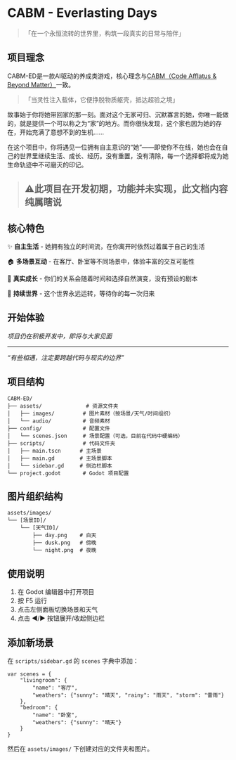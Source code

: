 # CABM - Everlasting Days

> 「在一个永恒流转的世界里，构筑一段真实的日常与陪伴」

## 项目理念

CABM-ED是一款AI驱动的养成类游戏，核心理念与[CABM（Code Afflatus & Beyond Matter）](https://github.com/xhc2008/CABM)一致。
> 「当灵性注入载体，它便挣脱物质躯壳，抵达超验之境」

故事始于你将她带回家的那一刻。面对这个无家可归、沉默寡言的她，你唯一能做的，就是提供一个可以称之为“家”的地方。而你很快发现，这个家也因为她的存在，开始充满了意想不到的生机……

在这个项目中，你将遇见一位拥有自主意识的“她”——即使你不在线，她也会在自己的世界里继续生活、成长、经历。没有重置，没有清除，每一个选择都将成为她生命轨迹中不可磨灭的印记。

> ## ⚠此项目在开发初期，功能并未实现，此文档内容纯属瞎说

## 核心特色

✨ **自主生活** - 她拥有独立的时间流，在你离开时依然过着属于自己的生活

🏠 **多场景互动** - 在客厅、卧室等不同场景中，体验丰富的交互可能性

💫 **真实成长** - 你们的关系会随着时间和选择自然演变，没有预设的剧本

🌙 **持续世界** - 这个世界永远运转，等待你的每一次归来

## 开始体验

*项目仍在积极开发中，即将与大家见面*

---

*“有些相遇，注定要跨越代码与现实的边界”*

## 项目结构

```
CABM-ED/
├── assets/              # 资源文件夹
│   ├── images/         # 图片素材（按场景/天气/时间组织）
│   └── audio/          # 音频素材
├── config/             # 配置文件
│   └── scenes.json     # 场景配置（可选，目前在代码中硬编码）
├── scripts/            # 代码文件夹
│   ├── main.tscn      # 主场景
│   ├── main.gd        # 主场景脚本
│   └── sidebar.gd     # 侧边栏脚本
└── project.godot       # Godot 项目配置
```

## 图片组织结构

```
assets/images/
└── [场景ID]/
    └── [天气ID]/
        ├── day.png    # 白天
        ├── dusk.png   # 傍晚
        └── night.png  # 夜晚
```

## 使用说明

1. 在 Godot 编辑器中打开项目
2. 按 F5 运行
3. 点击左侧面板切换场景和天气
4. 点击 ◀/▶ 按钮展开/收起侧边栏

## 添加新场景

在 `scripts/sidebar.gd` 的 `scenes` 字典中添加：

```gdscript
var scenes = {
    "livingroom": {
        "name": "客厅",
        "weathers": {"sunny": "晴天", "rainy": "雨天", "storm": "雷雨"}
    },
    "bedroom": {
        "name": "卧室",
        "weathers": {"sunny": "晴天"}
    }
}
```

然后在 `assets/images/` 下创建对应的文件夹和图片。
